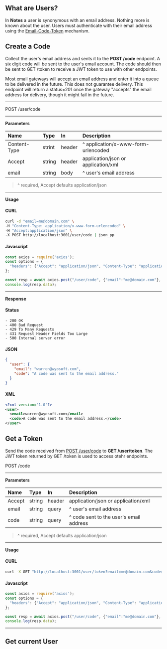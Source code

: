 ## What are Users?

In **Notes** a user is synonymous with an email address. Nothing more is known about the user. Users must authenticate with their email address using the [Email-Code-Token](APIs/overview.md) mechanism.

<!------------------------------------->
## Create a Code

Collect the user's email address and sents it to the **POST /code** endpoint. A six digit code will be sent to the user's email account.  The code should then be sent to GET /token to receive a JWT token to use with other endpoints.

Most email gateways will accept an email address and enter it into a queue to be delivered in the future. This does not guarantee delivery. This endpoint will return a status=201 once the gateway "accepts" the email address for delivery, though it might fail in the future.

---

<span class="method get">POST</span> /user/code

---

**Parameters**

| Name         | Type    | In     | Description |
| :---         | :---    | :---   | :--- |
| Content-Type | strint  | header | ^ application/x-www-form-urlencoded |
| Accept       | string  | header | application/json or application/xml |
| email        | string  | body   | ^ user's email address |

> ^ required, Accept defaults application/json

---

**Usage**

<!-- tabs:start -->

#### **CURL**

```bash
curl -d "email=me@domain.com" \
-H "Content-Type: application/x-www-form-urlencoded" \
-H "Accept:application/json" \
-X POST http://localhost:3001/user/code | json_pp
```

#### **Javascript**

```javascript
const axios = require('axios');
const options = {
  "headers": {"Accept": "application/json", "Content-Type": "application/x-www-form-urlencoded"}
};

const resp = await axios.post("/user/code", {"email":"me@domain.com"}, options)
console.log(resp.data);
```
<!-- tabs:end -->

---

**Response**

<!-- tabs:start -->
#### **Status**

```text
- 200 OK
- 400 Bad Request
- 429 To Many Requests
- 431 Request Header Fields Too Large
- 500 Internal server error
```

#### **JSON**

```json
{
  "user": {
    "email": "warren@wyosoft.com",
    "code": "A code was sent to the email address."
  }
}
```

#### **XML**

```xml
<?xml version='1.0'?>
<user>
  <email>warren@wyosoft.com</email>
  <code>A code was sent to the email address.</code>
</user>
```

<!-- tabs:end -->

<!------------------------------------->
## Get a Token

Send the code received from [POST /user/code](APIs/users.md#CreateACode) to **GET /user/token**. The JWT token returned by GET /token is used to access otehr endpoints.

<span class="method get">POST</span> /code

---

**Parameters**

| Name         | Type    | In     | Description |
| :---         | :---    | :---   | :--- |
| Accept       | string  | header | application/json or application/xml |
| email        | string  | query  | ^ user's email address |
| code         | string  | query  | ^ code sent to the user's email address |

> ^ required, Accept defaults application/json

---

**Usage**

<!-- tabs:start -->

#### **CURL**

```bash
curl -X GET "http://localhost:3001/user/token?email=me@domain.com&code=123456" | json_pp
```

#### **Javascript**

```javascript
const axios = require('axios');
const options = {
  "headers": {"Accept": "application/json", "Content-Type": "application/x-www-form-urlencoded"}
};

const resp = await axios.post("/user/code", {"email":"me@domain.com"}, options)
console.log(resp.data);
```

<!-- tabs:end -->

---

<!------------------------------------->
## Get current User